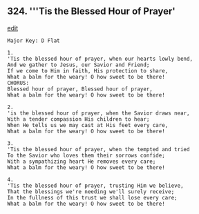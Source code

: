 
## 324.  '''Tis the Blessed Hour of Prayer'
[edit](https://docs.google.com/document/d/1IuJjraAMSCi6Eoo%2D_wEKLi_h2MtJFuwX/edit?mode=html)



    Major Key: D Flat

    1.
    'Tis the blessed hour of prayer, when our hearts lowly bend,
    And we gather to Jesus, our Savior and Friend;
    If we come to Him in faith, His protection to share,
    What a balm for the weary! O how sweet to be there!
    CHORUS:
    Blessed hour of prayer, Blessed hour of prayer,
    What a balm for the weary! O how sweet to be there!

    2.
    'is the blessed hour of prayer, when the Savior draws near,
    With a tender compassion His children to hear;
    When He tells us we may cast at His feet every care,
    What a balm for the weary! O how sweet to be there!

    3.
    'Tis the blessed hour of prayer, when the tempted and tried
    To the Savior who loves them their sorrows confide;
    With a sympathizing heart He removes every care;
    What a balm for the weary! O how sweet to be there!

    4.
    'Tis the blessed hour of prayer, trusting Him we believe,
    That the blessings we're needing we'll surely receive;
    In the fullness of this trust we shall lose every care;
    What a balm for the weary! O how sweet to be there!
